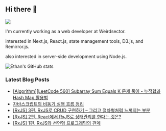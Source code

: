 ## Hi there 👋
<a href="https://steadyg.tistory.com/" target="_blank"><img src="https://img.shields.io/badge/BLOG-000000?style=flat&logo=tistory&logoColor=ffffff"/></a>

I'm currently working as a web developer at Weirdsector.

interested in Next.js, React.js, state management tools, D3.js, and Remirror.js.


also interested in server-side development using Node.js.

![Ethan's GitHub stats](https://github-readme-stats.vercel.app/api?username=ethandeveloper2&theme=dark&show_icons=true)
<!--
**ethandeveloper2/ethandeveloper2** is a ✨ _special_ ✨ repository because its `README.md` (this file) appears on your GitHub profile.

Here are some ideas to get you started:

- 🔭 I’m currently working on ...
- 🌱 I’m currently learning ...
- 👯 I’m looking to collaborate on ...
- 🤔 I’m looking for help with ...
- 💬 Ask me about ...
- 📫 How to reach me: ...
- 😄 Pronouns: ...
- ⚡ Fun fact: ...
-->
### Latest Blog Posts

- [[Algorithm][LeetCode 560] Subarray Sum Equals K 문제 풀이 - 누적합과 Hash Map 활용법](https://steadyg.tistory.com/77)
- [자바스크립트의 비동기 실행 흐름 정리](https://steadyg.tistory.com/76)
- [[RxJS] 3편. RxJS로 CRUD 구현하기 &ndash; 그리고 절차형처럼 느껴지는 부분](https://steadyg.tistory.com/75)
- [[RxJS] 2편. React에서 RxJS로 상태관리를 한다는 것은?](https://steadyg.tistory.com/74)
- [[RxJS] 1편. RxJS와 선언형 프로그래밍의 관계](https://steadyg.tistory.com/73)


